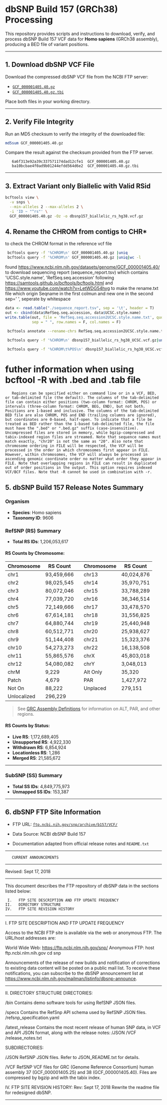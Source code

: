 # dbSNP Build 157 (GRCh38) Processing

This repository provides scripts and instructions to download, verify, and process dbSNP Build 157 VCF data for **Homo sapiens** (GRCh38 assembly), producing a BED file of variant positions.

---

## 1. Download dbSNP VCF File

Download the compressed dbSNP VCF file from the NCBI FTP server:

- [`GCF_000001405.40.gz`](https://ftp.ncbi.nih.gov/snp/archive/b157/VCF/GCF_000001405.40.gz)
- [`GCF_000001405.40.gz.tbi`](https://ftp.ncbi.nih.gov/snp/archive/b157/VCF/GCF_000001405.40.gz.tbi)

Place both files in your working directory.

---

## 2. Verify File Integrity

Run an MD5 checksum to verify the integrity of the downloaded file:

```bash
md5sum GCF_000001405.40.gz
```

Compare the result against the checksum provided from the FTP server.

       6a6f313e92a39c337571174dad12cfe1  GCF_000001405.40.gz
       ba10bcbae4f0ad9b01244efdd564d6e2  GCF_000001405.40.gz.tbi

---

## 3. Extract Variant only Biallelic with Valid RSid
```bash
bcftools view \
  -v snps \
  --min-alleles 2 --max-alleles 2 \
  -i 'ID ~ "^rs"' \
  GCF_000001405.40.gz -Oz -o dbsnp157_biallelic_rs_hg38.vcf.gz

```

## 4. Rename the CHROM from contigs to CHR*
to check the CHROM format in the reference vcf file
```bash
 bcftools query -f '%CHROM\n' GCF_000001405.40.gz |uniq
 bcftools query -f '%CHROM\n' GCF_000001405.40.gz |uniq|wc -l
```
found https://www.ncbi.nlm.nih.gov/datasets/genome/GCF_000001405.40/ to download sequencing report (sequence_report.tsv) which contains 'UCSC.style.name', 'RefSeq.seq.accession'
following https://samtools.github.io/bcftools/bcftools.html and https://www.youtube.com/watch?v=LetWDG54hvg to make the rename.txt file which origin Seqname in the first colmun and new one in the second
sep=' ', seperate by whitespace
```r
data <- read.table("./sequence_report.tsv", sep = '\t', header = T)
out <- cbind(data$RefSeq.seq.accession, data$UCSC.style.name)
write.table(out, file = 'RefSeq.seq.accession2UCSC.style.name.txt', quote = F,
            sep = " ", row.names = F, col.names = F)
```
```bash
 bcftools annotate --rename-chrs RefSeq.seq.accession2UCSC.style.name.txt dbsnp157_biallelic_rs_hg38.vcf.gz -Oz -o dbsnp157_biallelic_rs_hg38_UCSC.vcf.gz

 bcftools query -f '%CHROM\n' dbsnp157_biallelic_rs_hg38_UCSC.vcf.gz|uniq
 
 bcftools query -f '%CHROM\t%POS\n' dbsnp157_biallelic_rs_hg38_UCSC.vcf.gz > dbsnp157_biallelic_rs_hg38_UCSC.tab 
```

# futher information when using bcftool -R with .bed and .tab file 
       Regions can be specified either on command line or in a VCF, BED, or tab-delimited file (the default). The columns of the tab-delimited file can contain either positions (two-column format: CHROM, POS) or intervals (three-column format: CHROM, BEG, END), but not both. Positions are 1-based and inclusive. The columns of the tab-delimited BED file are also CHROM, POS and END (trailing columns are ignored), but coordinates are 0-based, half-open. To indicate that a file be treated as BED rather than the 1-based tab-delimited file, the file must have the ".bed" or ".bed.gz" suffix (case-insensitive). Uncompressed files are stored in memory, while bgzip-compressed and tabix-indexed region files are streamed. Note that sequence names must match exactly, "chr20" is not the same as "20". Also note that chromosome ordering in FILE will be respected, the VCF will be processed in the order in which chromosomes first appear in FILE. However, within chromosomes, the VCF will always be processed in ascending genomic coordinate order no matter what order they appear in FILE. Note that overlapping regions in FILE can result in duplicated out of order positions in the output. This option requires indexed VCF/BCF files. Note that -R cannot be used in combination with -r.

## 5. dbSNP Build 157 Release Notes Summary

### Organism

- **Species**: Homo sapiens
- **Taxonomy ID**: 9606

### RefSNP (RS) Summary

- **Total RS IDs**: 1,206,053,617

#### RS Counts by Chromosome:

| Chromosome | RS Count |   | Chromosome | RS Count |
|------------|----------|---|------------|----------|
| chr1       | 93,459,666 | | chr13      | 40,024,876 |
| chr2       | 98,025,545 | | chr14      | 35,970,751 |
| chr3       | 80,072,046 | | chr15      | 33,788,289 |
| chr4       | 77,039,720 | | chr16      | 36,346,514 |
| chr5       | 72,149,666 | | chr17      | 33,478,570 |
| chr6       | 67,614,181 | | chr18      | 31,556,825 |
| chr7       | 64,880,744 | | chr19      | 25,440,948 |
| chr8       | 60,512,771 | | chr20      | 25,938,627 |
| chr9       | 51,144,408 | | chr21      | 15,323,376 |
| chr10      | 54,273,273 | | chr22      | 16,138,508 |
| chr11      | 55,865,576 | | chrX       | 45,803,018 |
| chr12      | 54,080,082 | | chrY       | 3,048,013 |
| chrM       | 9,229     |   | Alt Only   | 35,320    |
| Patch      | 4,679     |   | PAR        | 1,427,972 |
| Not On     | 88,222    |   | Unplaced   | 279,151   |
| Unlocalized| 296,229   |   |            |           |

> See [GRC Assembly Definitions](https://www.ncbi.nlm.nih.gov/grc/help/definitions/) for information on ALT, PAR, and other regions.

#### RS Counts by Status:

- **Live RS**: 1,172,689,405  
- **Unsupported RS**: 4,922,330  
- **Withdrawn RS**: 6,854,924  
- **Locationless RS**: 1,286  
- **Merged RS**: 21,585,672

---

### SubSNP (SS) Summary

- **Total SS IDs**: 4,849,775,973  
- **Unmapped SS IDs**: 153,387

---

## 6. dbSNP FTP Site Information

- FTP URL: [`ftp.ncbi.nih.gov/snp/archive/b157/VCF/`](https://ftp.ncbi.nih.gov/snp/archive/b157/VCF/)



- Data Source: NCBI dbSNP Build 157  
- Documentation adapted from official release notes and `README.txt`
***************************************
       CURRENT ANNOUNCEMENTS
***************************************
Revised: Sept 17, 2018
****************************************

This document describes the FTP repository of dbSNP data in the
sections listed below:

     I.   FTP SITE DESCRIPTION AND FTP UPDATE FREQUENCY
    II.   DIRECTORY STRUCTURE
    IV.   FTP SITE REVISION HISTORY

********************************************************************************

I. FTP SITE DESCRIPTION AND FTP UPDATE FREQUENCY

Access to the NCBI FTP site is available via the web or anonymous FTP. 
The URL/host addresses are:

World Wide Web:     https://ftp.ncbi.nlm.nih.gov/snp/
Anonymous FTP:      host ftp.ncbi.nlm.nih.gov
                    cd snp

Announcements of the release of new builds and notification of corrections
to existing data content will be posted on a public mail list. To receive
these notifications, you can subscribe to the dbSNP announcement list at
https://www.ncbi.nlm.nih.gov/mailman/listinfo/dbsnp-announce.

********************************************************************************

II. DIRECTORY STRUCTURE
DIRECTORIES: 

/bin             Contains demo software tools for using RefSNP JSON files.

/specs           Contains the RefSnp API schema used by RefSNP JSON files.
                         /refsnp_specification.yaml

/latest_release  Contains the most recent release of human SNP data, in VCF and
                 API JSON format, along with the release notes:
                         /JSON
                         /VCF
                         /release_notes.txt


SUBDIRECTORIES:

/JSON              RefSNP JSON files. Refer to JSON_README.txt for details.

/VCF               RefSNP VCF files for GRC (Genome Reference Consortium) human assembly
                   37 (GCF_000001405.25) and 38 (GCF_000001405.40). Files are compressed
                   by bgzip and with the tabix index.

IV. FTP SITE REVISION HISTORY:
Rev: Sept 17, 2018
Rewrite the readme file for redesigned dbSNP.
********************************************************************************